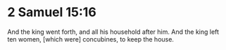 # 2 Samuel 15:16

And the king went forth, and all his household after him. And the king left ten women, [which were] concubines, to keep the house.